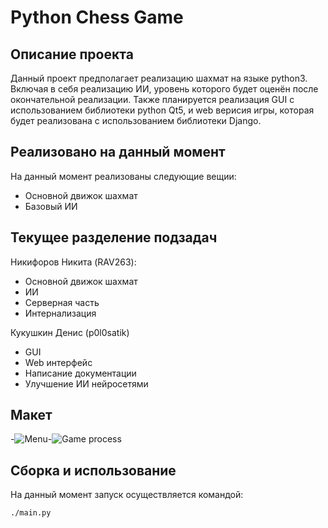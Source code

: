# Python Chess Game
## Описание проекта
Данный проект предполагает реализацию шахмат на языке python3.
Включая в себя реализацию ИИ, уровень которого будет оценён после окончательной реализации.
Также планируется реализация GUI с использованием библиотеки python Qt5, и web верисия игры,
которая будет реализована с использованием библиотеки Django.

## Реализовано на данный момент
На данный момент реализованы следующие вещии:

- Основной движок шахмат
- Базовый ИИ

## Текущее разделение подзадач
Никифоров Никита (RAV263):
- Основной движок шахмат
- ИИ
- Серверная часть
- Интернализация

Кукушкин Денис (p0l0satik)
- GUI
- Web интерфейс
- Написание документации
- Улучшение ИИ нейросетями

## Макет
-![Menu](screenshots/menu.jpg "Макет меню")​
-![Game process](screenshots/game.jpg "Макет игрового процесса")​
## Сборка и использование
На данный момент запуск осуществляется командой:
```
./main.py
```
